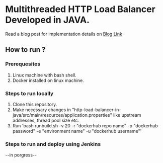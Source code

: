 # Multithreaded HTTP Load Balancer Developed in JAVA. 

Read a blog post for implementation details on [Blog Link](https://medium.com/@shampradhanmarket/developing-multithreaded-load-balancer-in-java-aea1f6d236cc)

## How to run ? 

### Prerequesites
1. Linux machine with bash shell.
2. Docker installed on linux machine. 

### Steps to run locally
1. Clone this repository.
2. Make necessary changes in "http-load-balancer-in-java/src/main/resources/application.properties" like upstream addresses, thread pool size etc. 
3. Run 'bash runbuild.sh -v 20 -r "dockerhub repo name" -p "dockerhub password" -e "environment name" -u "dockerhub username"'

### Steps to run and deploy using Jenkins

--in porgress--
